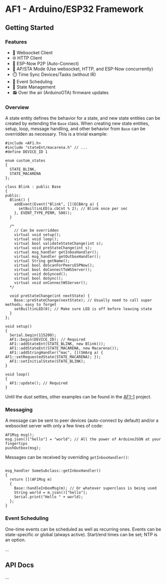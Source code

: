 # AF1 - Arduino/ESP32 Framework

## Getting Started

### Features

- :electric_plug: Websocket Client
- :globe_with_meridians: HTTP Client
- :handshake: ESP-Now P2P (Auto-Connect)
- :arrows_counterclockwise: AP/STA Mode (Use websocket, HTTP, and ESP-Now concurrently)
- :stopwatch: Time Sync Devices/Tasks (without IR)
- :calendar: Event Scheduling
- :trident: State Management
- :radio: Over the air (ArduinoOTA) firmware updates

### Overview

A state entity defines the behavior for a state, and new state entities can be created by extending the `Base` class. When creating new state entities, setup, loop, message handling, and other behavior from `Base` can be overridden as necessary. This is a trivial example:

```
#include <AF1.h>
#include "stateEnt/macarena.h" // ...
#define DEVICE_ID 1

enum custom_states
{
  STATE_BLINK,
  STATE_MACARENA
};

class Blink : public Base
{
public:
  Blink() {
    addEvent(Event("Blink", [](ECBArg a) {
      setBuiltinLED(a.cbCnt % 2); // Blink once per sec
    }, EVENT_TYPE_PERM, 500));
  }

  /*
    // Can be overridden
    virtual void setup();
    virtual void loop();
    virtual bool validateStateChange(int s);
    virtual void preStateChange(int s);
    virtual msg_handler getInboxHandler();
    virtual msg_handler getOutboxHandler();
    virtual String getName();
    virtual bool doScanForPeersESPNow();
    virtual bool doConnectToWSServer();
    virtual void doSynced();
    virtual bool doSync();
    virtual void onConnectWSServer();
  */

  void preStateChange(int nextState) {
    Base::preStateChange(nextState); // Usually need to call super methods; easy to forget
    setBuiltinLED(0); // Make sure LED is off before leaving state
  }
};

void setup()
{
  Serial.begin(115200);
  AF1::begin(DEVICE_ID); // Required
  AF1::addStateEnt(STATE_BLINK, new Blink());
  AF1::addStateEnt(STATE_MACARENA, new Macarena());
  AF1::addStringHandler("mac", [](SHArg a) { AF1::setRequestedState(STATE_MACARENA); });
  AF1::setInitialState(STATE_BLINK);
}

void loop()
{
  AF1::update(); // Required
}
```

Until the dust settles, other examples can be found in the [AF1-1](https://github.com/jonshaw199/af1-1/blob/main/firmware/lights/src/main.cpp) project.

### Messaging

A message can be sent to peer devices (auto-connect by default) and/or a websocket server with only a few lines of code:

```
AF1Msg msg();
msg.json()["hello"] = "world"; // All the power of ArduinoJSON at your fingertips
pushOutbox(msg);
```

Messages can be received by overriding `getInboxHandler()`:

```

msg_handler SomeSubclass::getInboxHandler()
{
  return [](AF1Msg m)
  {
    Base::handleInboxMsg(m); // Or whatever superclass is being used
    String world = m.json()["hello"];
    Serial.print("Hello " + world);
  };
}
```

### Event Scheduling

One-time events can be scheduled as well as recurring ones. Events can be state-specific or global (always active). Start/end times can be set; NTP is an option.

...

## API Docs

...

